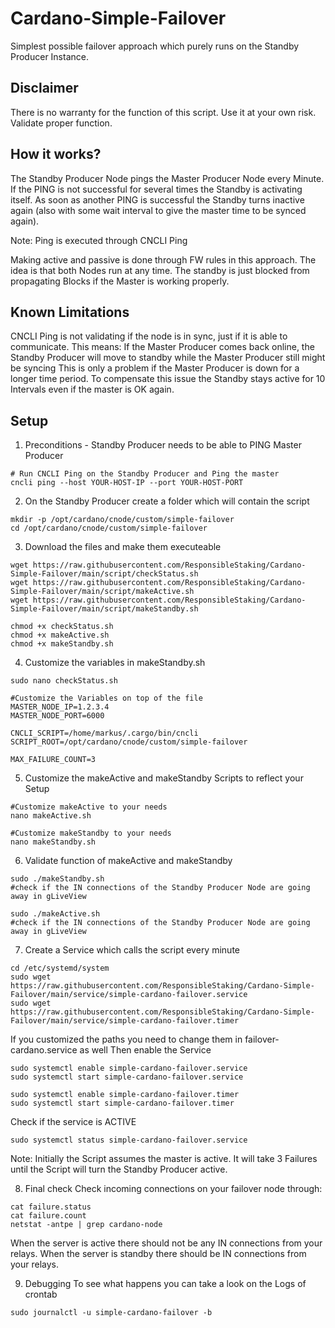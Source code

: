 # Cardano-Simple-Failover
Simplest possible failover approach which purely runs on the Standby Producer Instance.

## Disclaimer
There is no warranty for the function of this script. Use it at your own risk. Validate proper function.

## How it works?
The Standby Producer Node pings the Master Producer Node every Minute.
If the PING is not successful for several times the Standby is activating itself.
As soon as another PING is successful the Standby turns inactive again (also with some wait interval to give the master time to be synced again).

Note: Ping is executed through CNCLI Ping

Making active and passive is done through FW rules in this approach. The idea is that both Nodes run at any time. The standby is just blocked from propagating Blocks if the Master is working properly.

## Known Limitations

CNCLI Ping is not validating if the node is in sync, just if it is able to communicate.
This means: If the Master Producer comes back online, the Standby Producer will move to standby while the Master Producer still might be syncing
This is only a problem if the Master Producer is down for a longer time period. To compensate this issue the Standby stays active for 10 Intervals even if the master is OK again.

## Setup

1. Preconditions - Standby Producer needs to be able to PING Master Producer
```
# Run CNCLI Ping on the Standby Producer and Ping the master
cncli ping --host YOUR-HOST-IP --port YOUR-HOST-PORT
```

2. On the Standby Producer create a folder which will contain the script
```
mkdir -p /opt/cardano/cnode/custom/simple-failover
cd /opt/cardano/cnode/custom/simple-failover
```

3. Download the files and make them executeable
```
wget https://raw.githubusercontent.com/ResponsibleStaking/Cardano-Simple-Failover/main/script/checkStatus.sh
wget https://raw.githubusercontent.com/ResponsibleStaking/Cardano-Simple-Failover/main/script/makeActive.sh
wget https://raw.githubusercontent.com/ResponsibleStaking/Cardano-Simple-Failover/main/script/makeStandby.sh

chmod +x checkStatus.sh
chmod +x makeActive.sh
chmod +x makeStandby.sh
```

4. Customize the variables in makeStandby.sh
```
sudo nano checkStatus.sh

#Customize the Variables on top of the file
MASTER_NODE_IP=1.2.3.4
MASTER_NODE_PORT=6000

CNCLI_SCRIPT=/home/markus/.cargo/bin/cncli
SCRIPT_ROOT=/opt/cardano/cnode/custom/simple-failover

MAX_FAILURE_COUNT=3
```

5. Customize the makeActive and makeStandby Scripts to reflect your Setup
```
#Customize makeActive to your needs
nano makeActive.sh

#Customize makeStandby to your needs
nano makeStandby.sh
```

6. Validate function of makeActive and makeStandby
```
sudo ./makeStandby.sh
#check if the IN connections of the Standby Producer Node are going away in gLiveView

sudo ./makeActive.sh
#check if the IN connections of the Standby Producer Node are going away in gLiveView
```

7. Create a Service which calls the script every minute
```
cd /etc/systemd/system
sudo wget https://raw.githubusercontent.com/ResponsibleStaking/Cardano-Simple-Failover/main/service/simple-cardano-failover.service
sudo wget https://raw.githubusercontent.com/ResponsibleStaking/Cardano-Simple-Failover/main/service/simple-cardano-failover.timer
```
If you customized the paths you need to change them in failover-cardano.service as well
Then enable the Service
```
sudo systemctl enable simple-cardano-failover.service
sudo systemctl start simple-cardano-failover.service

sudo systemctl enable simple-cardano-failover.timer
sudo systemctl start simple-cardano-failover.timer
```
Check if the service is ACTIVE
```
sudo systemctl status simple-cardano-failover.service
```
Note: Initially the Script assumes the master is active. It will take 3 Failures until the Script will turn the Standby Producer active.

8. Final check
Check incoming connections on your failover node through:
```
cat failure.status
cat failure.count
netstat -antpe | grep cardano-node
```
When the server is active there should not be any IN connections from your relays.
When the server is standby there should be IN connections from your relays.

9. Debugging
To see what happens you can take a look on the Logs of crontab
```
sudo journalctl -u simple-cardano-failover -b
```
